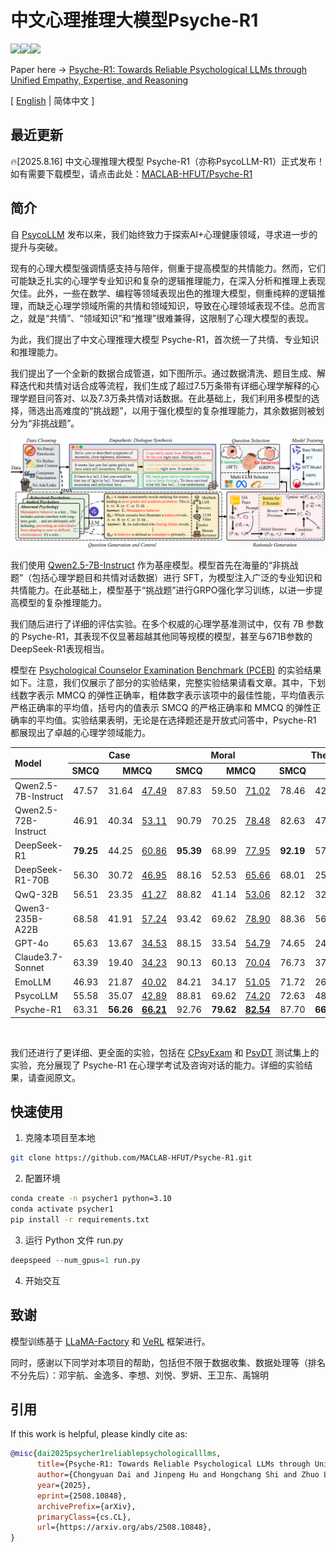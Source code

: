 # 中文心理推理大模型Psyche-R1
<a href="./LICENSE"><img src="https://img.shields.io/badge/license-Apache%202-red.svg"></a><img src="https://img.shields.io/badge/python-3.8+-blue.svg" /><a href='https://arxiv.org/pdf/2508.10848'><img src='https://img.shields.io/badge/ArXiv-2508.10848-red'></a>

Paper here -> [Psyche-R1: Towards Reliable Psychological LLMs through Unified Empathy, Expertise, and Reasoning](https://arxiv.org/pdf/2508.10848)

\[ [English](README.md) | 简体中文 \]

## 最近更新
🔥[2025.8.16] 中文心理推理大模型 Psyche-R1（亦称PsycoLLM-R1）正式发布！如有需要下载模型，请点击此处：[MACLAB-HFUT/Psyche-R1](https://huggingface.co/MACLAB-HFUT/Psyche-R1)

## 简介

自 [PsycoLLM](https://github.com/MACLAB-HFUT/PsycoLLM) 发布以来，我们始终致力于探索AI+心理健康领域，寻求进一步的提升与突破。

现有的心理大模型强调情感支持与陪伴，侧重于提高模型的共情能力。然而，它们可能缺乏扎实的心理学专业知识和复杂的逻辑推理能力，在深入分析和推理上表现欠佳。此外，一些在数学、编程等领域表现出色的推理大模型，侧重纯粹的逻辑推理，而缺乏心理学领域所需的共情和领域知识，导致在心理领域表现不佳。总而言之，就是“共情”、“领域知识”和“推理”很难兼得，这限制了心理大模型的表现。

为此，我们提出了中文心理推理大模型 Psyche-R1，首次统一了共情、专业知识和推理能力。

我们提出了一个全新的数据合成管道，如下图所示。通过数据清洗、题目生成、解释迭代和共情对话合成等流程，我们生成了超过7.5万条带有详细心理学解释的心理学题目问答对、以及7.3万条共情对话数据。在此基础上，我们利用多模型的选择，筛选出高难度的“挑战题”，以用于强化模型的复杂推理能力，其余数据则被划分为“非挑战题”。

![Our proposed pipeline for generating high-quality psychology data.](figure/pipeline.png)

我们使用 [Qwen2.5-7B-Instruct](https://huggingface.co/Qwen/Qwen2.5-7B-Instruct) 作为基座模型。模型首先在海量的“非挑战题”（包括心理学题目和共情对话数据）进行 SFT，为模型注入广泛的专业知识和共情能力。在此基础上，模型基于“挑战题”进行GRPO强化学习训练，以进一步提高模型的复杂推理能力。

我们随后进行了详细的评估实验。在多个权威的心理学基准测试中，仅有 7B 参数的 Psyche-R1，其表现不仅显著超越其他同等规模的模型，甚至与671B参数的DeepSeek-R1表现相当。

模型在 [Psychological Counselor Examination Benchmark (PCEB)](https://github.com/MACLAB-HFUT/PsycoLLM) 的实验结果如下。注意，我们仅展示了部分的实验结果，完整实验结果请看文章。其中，下划线数字表示 MMCQ 的弹性正确率，粗体数字表示该项中的最佳性能，平均值表示严格正确率的平均值，括号内的值表示 SMCQ 的严格正确率和 MMCQ 的弹性正确率的平均值。实验结果表明，无论是在选择题还是开放式问答中，Psyche-R1 都展现出了卓越的心理学领域能力。
<table>
    <thead>
        <tr>
            <th rowspan="2" align="left">Model</th>
            <th colspan="3" align="center">Case</th>
            <th colspan="3" align="center">Moral</th>
            <th colspan="3" align="center">Theory</th>
            <th rowspan="2" colspan="2" align="center">Avg.</th>
            <th colspan="3" align="center">Case (QA)</th>
        </tr>
        <tr>
            <th align="center">SMCQ</th>
            <th colspan="2" align="center">MMCQ</th>
            <th align="center">SMCQ</th>
            <th colspan="2" align="center">MMCQ</th>
            <th align="center">SMCQ</th>
            <th colspan="2" align="center">MMCQ</th>
            <th align="center">R-1</th>
            <th align="center">R-L</th>
            <th align="center">B-4</th>
        </tr>
    </thead>
    <tbody>
        <tr>
            <td align="left">Qwen2.5-7B-Instruct</td>
            <td align="center">47.57</td>
            <td align="center">31.64</td>
            <td align="center"><u>47.49</u></td>
            <td align="center">87.83</td>
            <td align="center">59.50</td>
            <td align="center"><u>71.02</u></td>
            <td align="center">78.46</td>
            <td align="center">42.45</td>
            <td align="center"><u>55.17</u></td>
            <td align="center">57.91</td>
            <td align="center">(<u>64.59</u>)</td>
            <td align="center">20.94</td>
            <td align="center">11.28</td>
            <td align="center">1.28</td>
        </tr>
        <tr>
            <td align="left">Qwen2.5-72B-Instruct</td>
            <td align="center">46.91</td>
            <td align="center">40.34</td>
            <td align="center"><u>53.11</u></td>
            <td align="center">90.79</td>
            <td align="center">70.25</td>
            <td align="center"><u>78.48</u></td>
            <td align="center">82.63</td>
            <td align="center">47.63</td>
            <td align="center"><u>59.74</u></td>
            <td align="center">63.09</td>
            <td align="center">(<u>68.61</u>)</td>
            <td align="center">21.43</td>
            <td align="center">12.02</td>
            <td align="center">1.16</td>
        </tr>
        <tr>
            <td align="left">DeepSeek-R1</td>
            <td align="center"><b>79.25</b></td>
            <td align="center">44.25</td>
            <td align="center"><u>60.86</u></td>
            <td align="center"><b>95.39</b></td>
            <td align="center">68.99</td>
            <td align="center"><u>77.95</u></td>
            <td align="center"><b>92.19</b></td>
            <td align="center">57.60</td>
            <td align="center"><u>69.41</u></td>
            <td align="center">72.95</td>
            <td align="center">(<b><u>79.18</u></b>)</td>
            <td align="center">17.65</td>
            <td align="center">9.19</td>
            <td align="center">0.94</td>
        </tr>
        <tr>
            <td align="left">DeepSeek-R1-70B</td>
            <td align="center">56.30</td>
            <td align="center">30.72</td>
            <td align="center"><u>46.95</u></td>
            <td align="center">88.16</td>
            <td align="center">52.53</td>
            <td align="center"><u>65.66</u></td>
            <td align="center">68.01</td>
            <td align="center">25.64</td>
            <td align="center"><u>45.63</u></td>
            <td align="center">53.56</td>
            <td align="center">(<u>61.79</u>)</td>
            <td align="center">22.77</td>
            <td align="center">13.23</td>
            <td align="center">1.16</td>
        </tr>
        <tr>
            <td align="left">QwQ-32B</td>
            <td align="center">56.51</td>
            <td align="center">23.35</td>
            <td align="center"><u>41.27</u></td>
            <td align="center">88.82</td>
            <td align="center">41.14</td>
            <td align="center"><u>53.06</u></td>
            <td align="center">82.12</td>
            <td align="center">32.69</td>
            <td align="center"><u>49.90</u></td>
            <td align="center">54.11</td>
            <td align="center">(<u>61.95</u>)</td>
            <td align="center">18.39</td>
            <td align="center">7.48</td>
            <td align="center">0.84</td>
        </tr>
        <tr>
            <td align="left">Qwen3-235B-A22B</td>
            <td align="center">68.58</td>
            <td align="center">41.91</td>
            <td align="center"><u>57.24</u></td>
            <td align="center">93.42</td>
            <td align="center">69.62</td>
            <td align="center"><u>78.90</u></td>
            <td align="center">88.36</td>
            <td align="center">56.70</td>
            <td align="center"><u>68.64</u></td>
            <td align="center">69.77</td>
            <td align="center">(<u>75.86</u>)</td>
            <td align="center">18.96</td>
            <td align="center">11.14</td>
            <td align="center">1.11</td>
        </tr>
        <tr>
            <td align="left">GPT-4o</td>
            <td align="center">65.63</td>
            <td align="center">13.67</td>
            <td align="center"><u>34.53</u></td>
            <td align="center">88.15</td>
            <td align="center">33.54</td>
            <td align="center"><u>54.79</u></td>
            <td align="center">74.65</td>
            <td align="center">24.10</td>
            <td align="center"><u>45.07</u></td>
            <td align="center">49.96</td>
            <td align="center">(<u>60.47</u>)</td>
            <td align="center">23.45</td>
            <td align="center">12.75</td>
            <td align="center">1.18</td>
        </tr>
        <tr>
            <td align="left">Claude3.7-Sonnet</td>
            <td align="center">63.39</td>
            <td align="center">19.40</td>
            <td align="center"><u>34.23</u></td>
            <td align="center">90.13</td>
            <td align="center">60.13</td>
            <td align="center"><u>70.04</u></td>
            <td align="center">76.73</td>
            <td align="center">37.37</td>
            <td align="center"><u>48.99</u></td>
            <td align="center">57.86</td>
            <td align="center">(<u>63.92</u>)</td>
            <td align="center">21.59</td>
            <td align="center">11.11</td>
            <td align="center">1.23</td>
        </tr>
        <tr>
            <td align="left">EmoLLM</td>
            <td align="center">46.93</td>
            <td align="center">21.87</td>
            <td align="center"><u>40.02</u></td>
            <td align="center">84.21</td>
            <td align="center">34.17</td>
            <td align="center"><u>51.05</u></td>
            <td align="center">71.72</td>
            <td align="center">26.18</td>
            <td align="center"><u>44.49</u></td>
            <td align="center">47.51</td>
            <td align="center">(<u>56.40</u>)</td>
            <td align="center">22.15</td>
            <td align="center">11.69</td>
            <td align="center">1.20</td>
        </tr>
        <tr>
            <td align="left">PsycoLLM</td>
            <td align="center">55.58</td>
            <td align="center">35.07</td>
            <td align="center"><u>42.89</u></td>
            <td align="center">88.81</td>
            <td align="center">69.62</td>
            <td align="center"><u>74.20</u></td>
            <td align="center">72.63</td>
            <td align="center">48.59</td>
            <td align="center"><u>54.12</u></td>
            <td align="center">61.72</td>
            <td align="center">(<u>64.71</u>)</td>
            <td align="center">24.45</td>
            <td align="center"><b>17.45</b></td>
            <td align="center">2.04</td>
        </tr>
        <tr>
            <td align="left">Psyche-R1</td>
            <td align="center">63.31</td>
            <td align="center"><b>56.26</b></td>
            <td align="center"><b><u>66.21</u></b></td>
            <td align="center">92.76</td>
            <td align="center"><b>79.62</b></td>
            <td align="center"><b><u>82.54</u></b></td>
            <td align="center">87.70</td>
            <td align="center"><b>66.54</b></td>
            <td align="center"><b><u>73.34</u></b></td>
            <td align="center"><b>74.37</b></td>
            <td align="center">(<u>77.64</u>)</td>
            <td align="center"><b>27.31</b></td>
            <td align="center">15.33</td>
            <td align="center"><b>2.40</b></td>
        </tr>
    </tbody>
</table>

<br>

我们还进行了更详细、更全面的实验，包括在 [CPsyExam](https://aclanthology.org/anthology-files/anthology-files/pdf/coling/2025.coling-main.745.pdf) 和 [PsyDT](https://arxiv.org/pdf/2412.13660) 测试集上的实验，充分展现了 Psyche-R1 在心理学考试及咨询对话的能力。详细的实验结果，请查阅原文。

## 快速使用
1. 克隆本项目至本地
```bash
git clone https://github.com/MACLAB-HFUT/Psyche-R1.git
```
2. 配置环境
```bash
conda create -n psycher1 python=3.10
conda activate psycher1
pip install -r requirements.txt
```
3. 运行 Python 文件 run.py
```python
deepspeed --num_gpus=1 run.py
```
4. 开始交互

## 致谢

模型训练基于 [LLaMA-Factory](https://github.com/hiyouga/LLaMA-Factory) 和 [VeRL](https://github.com/volcengine/verl) 框架进行。

同时，感谢以下同学对本项目的帮助，包括但不限于数据收集、数据处理等（排名不分先后）：邓宇航、金逸多、李想、刘悦、罗妍、王卫东、禹锦明

## 引用

If this work is helpful, please kindly cite as:

```bibtex
@misc{dai2025psycher1reliablepsychologicalllms,
      title={Psyche-R1: Towards Reliable Psychological LLMs through Unified Empathy, Expertise, and Reasoning}, 
      author={Chongyuan Dai and Jinpeng Hu and Hongchang Shi and Zhuo Li and Xun Yang and Meng Wang},
      year={2025},
      eprint={2508.10848},
      archivePrefix={arXiv},
      primaryClass={cs.CL},
      url={https://arxiv.org/abs/2508.10848}, 
}
```
